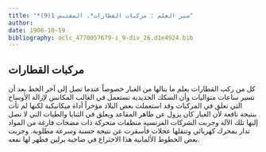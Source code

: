 ```yaml
---
title: "*سير العلم : مركبات القطارات*. المقتبس 1(9)"
author: 
date: 1906-10-19
bibliography: oclc_4770057679-i_9-div_26.d1e4924.bib
---
```




##  مركبات القطارات 


 كل من ركب القطارات يعلم ما ينالها من الغبار خصوصاً عندما تصل إلى آخر الخط بعد أن تسير ساعات متواليات وأن السكك الحديدية تستعمل في الغالب المكانس لإزالة الأوساخ التي تعلق في المركبات وقد استعملت بعض البلاد مؤخراً أداة ميكانيكية لكنها لم تأت بنتيجة نافعة لأن الغبار كان يزول عن ظاهر المقاعد ويعلق في الثنايا والطيات التي لا تصل إليها تلك الآلة وجربت الشركات الفرنسية منظفات متحركة ذات مضخات فارغة من المواد تدار بمحرك كهربائي وتنقلها عجلات فأسفرت عن نتيجة حسنة وسرعة مطلوبة. وجربت بعض الخطوط الألمانية هذا الاختراع في ضاحية برلين فظهر لها نفعه. 
